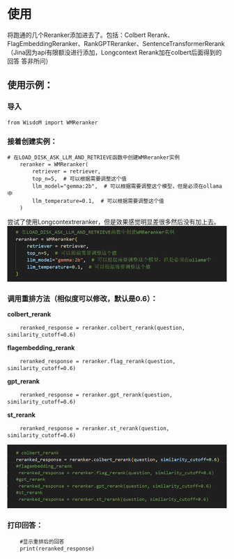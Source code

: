 # 使用
将跑通的几个Reranker添加进去了。包括：Colbert Rerank、FlagEmbeddingReranker、RankGPTReranker、SentenceTransformerRerank（Jina因为api有限额没进行添加，Longcontext Rerank加在colbert后面得到的回答 答非所问）

## 使用示例：
### 导入
~~~
from WisdoM import WMReranker
~~~
### 接着创建实例：
~~~
# 在LOAD_DISK_ASK_LLM_AND_RETRIEVE函数中创建WMReranker实例
    reranker = WMReranker(
        retriever = retriever,
        top_n=5,  # 可以根据需要调整这个值
        llm_model="gemma:2b",  # 可以根据需要调整这个模型，但是必须在ollama中
        llm_temperature=0.1,  # 可以根据需要调整这个值
    )
~~~
尝试了使用Longcontextreranker，但是效果感觉明显差很多然后没有加上去。
![图片2](_v_images/20240428235738803_27726.png )
### 调用重排方法（相似度可以修改，默认是0.6）：
**colbert_rerank**
~~~
    reranked_response = reranker.colbert_rerank(question, similarity_cutoff=0.6)
~~~
**flagembedding_rerank**
~~~    
    reranked_response = reranker.flag_rerank(question, similarity_cutoff=0.6)
~~~
**gpt_rerank**
~~~
    reranked_response = reranker.gpt_rerank(question, similarity_cutoff=0.6)
~~~
**st_rerank**
~~~
    reranked_response = reranker.st_rerank(question, similarity_cutoff=0.6)
~~~
![图片3](_v_images/20240428235813385_28154.png )

### 打印回答：
~~~
    #显示重排后的回答
    print(reranked_response)
~~~
